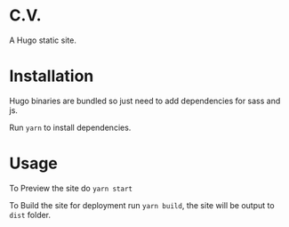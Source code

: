 # C.V.

A Hugo static site.

# Installation

Hugo binaries are bundled so just need to add dependencies for sass and js.

Run `yarn` to install dependencies.

# Usage

To Preview the site do `yarn start`

To Build the site for deployment run `yarn build`, the site will be output to `dist` folder.
